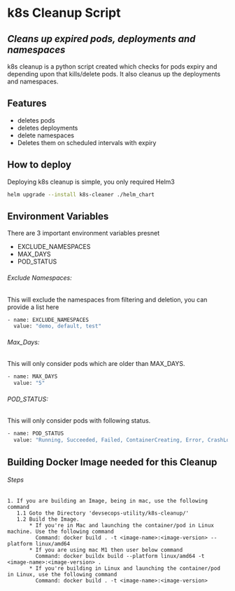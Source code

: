 # k8s Cleanup Script
## _Cleans up expired pods, deployments and namespaces_

k8s cleanup is a python script created which checks for pods expiry and depending upon that kills/delete pods.
It also cleanus up the deployments and namespaces.

## Features
- deletes pods
- deletes deployments
- delete namespaces 
- Deletes them on scheduled intervals with expiry

## How to deploy
Deploying k8s cleanup is simple, you only required Helm3
```sh
helm upgrade --install k8s-cleaner ./helm_chart
```

## Environment Variables
There are 3 important environment variables presnet
- EXCLUDE_NAMESPACES
- MAX_DAYS
- POD_STATUS

###### Exclude Namespaces: 
This will exclude the namespaces from filtering and deletion, you can provide a list here 
```sh
- name: EXCLUDE_NAMESPACES
  value: "demo, default, test"
```

###### Max_Days: 
This will only consider pods which are older than MAX_DAYS.
```sh
- name: MAX_DAYS
  value: "5"
```

###### POD_STATUS: 
This will only consider pods with following status.
```sh
- name: POD_STATUS
  value: "Running, Succeeded, Failed, ContainerCreating, Error, CrashLoopBackOff"
```

## Building Docker Image needed for this Cleanup
###### Steps
```
1. If you are building an Image, being in mac, use the following command
   1.1 Goto the Directory 'devsecops-utility/k8s-cleanup/'
   1.2 Build the Image. 
       * If you're in Mac and launching the container/pod in Linux machine. Use the following command
         Command: docker build . -t <image-name>:<image-version> --platform linux/amd64 
       * If you are using mac M1 then user below command
         Command: docker buildx build --platform linux/amd64 -t <image-name>:<image-version> .
       * If you're building in Linux and launching the container/pod in Linux, use the following command
         Command: docker build . -t <image-name>:<image-version>
```

